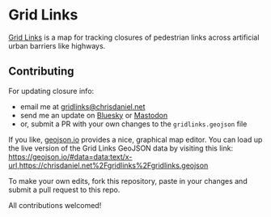 # Grid Links

[Grid Links](https://chrisdaniel.net/gridlinks/) is a map for tracking closures of pedestrian links across artificial urban barriers like highways.

## Contributing
For updating closure info:
- email me at [gridlinks@chrisdaniel.net](mailto:gridlinks@chrisdaniel.net)
- send me an update on [Bluesky](https://bsky.app/profile/chrisdaniel.net) or [Mastodon](https://mstdn.social/@cjdaniel)
- or, submit a PR with your own changes to the `gridlinks.geojson` file

If you like, [geojson.io](https://geojson.io) provides a nice, graphical map editor. You can load up the live version of the Grid Links GeoJSON data by visiting this link: https://geojson.io/#data=data:text/x-url,https://chrisdaniel.net%2Fgridlinks%2Fgridlinks.geojson

To make your own edits, fork this repository, paste in your changes and submit a pull request to this repo.

All contributions welcomed!